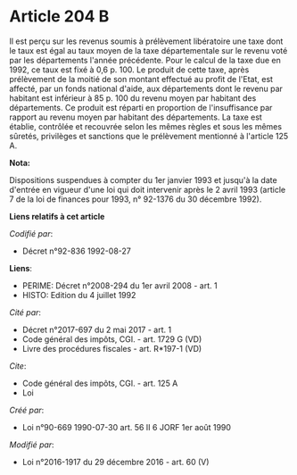# Article 204 B

Il est perçu sur les revenus soumis à prélèvement libératoire une taxe dont le taux est égal au taux moyen de la taxe
départementale sur le revenu voté par les départements l'année précédente. Pour le calcul de la taxe due en 1992, ce taux est
fixé à 0,6 p. 100. Le produit de cette taxe, après prélèvement de la moitié de son montant effectué au profit de l'Etat, est
affecté, par un fonds national d'aide, aux départements dont le revenu par habitant est inférieur à 85 p. 100 du revenu moyen
par habitant des départements. Ce produit est réparti en proportion de l'insuffisance par rapport au revenu moyen par
habitant des départements. La taxe est établie, contrôlée et recouvrée selon les mêmes règles et sous les mêmes sûretés,
privilèges et sanctions que le prélèvement mentionné à l'article 125 A.

**Nota:**

Dispositions suspendues à compter du 1er janvier 1993 et jusqu'à la date d'entrée en vigueur d'une loi qui doit intervenir
après le 2 avril 1993 (article 7 de la loi de finances pour 1993, n° 92-1376 du 30 décembre 1992).

**Liens relatifs à cet article**

_Codifié par_:

  - Décret n°92-836 1992-08-27

**Liens**:

  - PERIME: Décret n°2008-294 du 1er avril 2008 - art. 1
  - HISTO: Edition du 4 juillet 1992

_Cité par_:

  - Décret n°2017-697 du 2 mai 2017 - art. 1
  - Code général des impôts, CGI. - art. 1729 G (VD)
  - Livre des procédures fiscales - art. R*197-1 (VD)

_Cite_:

  - Code général des impôts, CGI. - art. 125 A
  - Loi

_Créé par_:

  - Loi n°90-669 1990-07-30 art. 56 II 6 JORF 1er août 1990

_Modifié par_:

  - Loi n°2016-1917 du 29 décembre 2016 - art. 60 (V)
